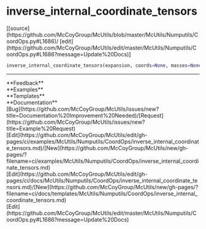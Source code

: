 # <a id="McUtils.Numputils.CoordOps.inverse_internal_coordinate_tensors">inverse_internal_coordinate_tensors</a>
<div class="docs-source-link" markdown="1">
[[source](https://github.com/McCoyGroup/McUtils/blob/master/McUtils/Numputils/CoordOps.py#L1686)/
[edit](https://github.com/McCoyGroup/McUtils/edit/master/McUtils/Numputils/CoordOps.py#L1686?message=Update%20Docs)]
</div>

```python
inverse_internal_coordinate_tensors(expansion, coords=None, masses=None, order=None, mass_weighted=True, remove_translation_rotation=True, fixed_atoms=None, fixed_coords=None): 
```













---


<div markdown="1" class="text-secondary">
<div class="container">
  <div class="row">
   <div class="col" markdown="1">
**Feedback**   
</div>
   <div class="col" markdown="1">
**Examples**   
</div>
   <div class="col" markdown="1">
**Templates**   
</div>
   <div class="col" markdown="1">
**Documentation**   
</div>
   <div class="col" markdown="1">
   
</div>
   <div class="col" markdown="1">
   
</div>
   <div class="col" markdown="1">
   
</div>
</div>
  <div class="row">
   <div class="col" markdown="1">
[Bug](https://github.com/McCoyGroup/McUtils/issues/new?title=Documentation%20Improvement%20Needed)/[Request](https://github.com/McCoyGroup/McUtils/issues/new?title=Example%20Request)   
</div>
   <div class="col" markdown="1">
[Edit](https://github.com/McCoyGroup/McUtils/edit/gh-pages/ci/examples/McUtils/Numputils/CoordOps/inverse_internal_coordinate_tensors.md)/[New](https://github.com/McCoyGroup/McUtils/new/gh-pages/?filename=ci/examples/McUtils/Numputils/CoordOps/inverse_internal_coordinate_tensors.md)   
</div>
   <div class="col" markdown="1">
[Edit](https://github.com/McCoyGroup/McUtils/edit/gh-pages/ci/docs/McUtils/Numputils/CoordOps/inverse_internal_coordinate_tensors.md)/[New](https://github.com/McCoyGroup/McUtils/new/gh-pages/?filename=ci/docs/templates/McUtils/Numputils/CoordOps/inverse_internal_coordinate_tensors.md)   
</div>
   <div class="col" markdown="1">
[Edit](https://github.com/McCoyGroup/McUtils/edit/master/McUtils/Numputils/CoordOps.py#L1686?message=Update%20Docs)   
</div>
   <div class="col" markdown="1">
   
</div>
   <div class="col" markdown="1">
   
</div>
   <div class="col" markdown="1">
   
</div>
</div>
</div>
</div>